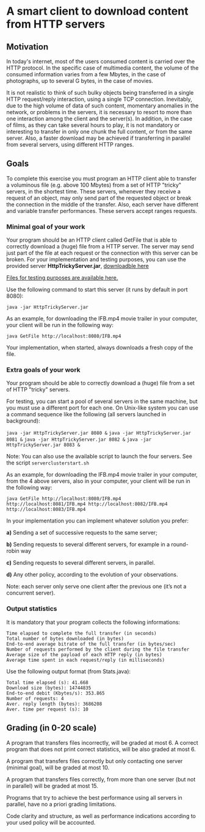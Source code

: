 # A smart client to download content from HTTP servers 

## Motivation
In today's internet, most of the users consumed content is carried over the HTTP protocol. In the specific case of multimedia content, the volume of the consumed information varies from a few Mbytes, in the case of photographs, up to several G bytes, in the case of movies.

It is not realistic to think of such bulky objects being transferred in a single HTTP request/reply interaction, using a single TCP connection. Inevitably, due to the high volume of data of such content, momentary anomalies in the network, or problems in the servers, it is necessary to resort to more than one interaction among the client and the server(s). In addition, in the case of films, as they can take several hours to play, it is not mandatory or interesting to transfer in only one chunk the full content, or from the same server. Also, a faster download may be achieved if transferring in parallel from several servers, using different HTTP ranges.

## Goals
To complete this exercise you must program an HTTP client able to transfer a voluminous file (e.g. above 100 Mbytes) from a set of HTTP "tricky" servers, in the shortest time. These servers, whenever they receive a request of an object, may only send part of the requested object or break the connection in the middle of the transfer. Also, each server have different and variable transfer performances. These servers accept ranges requests.

### Minimal goal of your work
Your program should be an HTTP client called GetFile that is able to correctly download a (huge) file from a HTTP server. The server may send just part of the file at each request or the connection with this server can be broken. For your implementation and testing purposes, you can use the provided server **HttpTrickyServer.jar**, [downloadble here](./exemplo3/HttpTrickyServer.jar) 

[Files for testing purposes are available here.](https://drive.google.com/drive/folders/146LsGoiD2SOUYMjkBeSDbmndzPxUxY-m?usp=sharing)

Use the following command to start this server (it runs by default in port 8080):

`java -jar HttpTrickyServer.jar`

As an example, for downloading the IFB.mp4 movie trailer in your computer, your client will be run in the following way:

`java GetFile http://localhost:8080/IFB.mp4`

Your implementation, when started, always downloads a fresh copy of the file.

### Extra goals of your work
Your program should be able to correctly download a (huge) file from a set of HTTP "tricky" servers. 

For testing, you can start a pool of several servers in the same machine, but you must use a different port for each one. On Unix-like system you can use a command sequence like the following (all servers launched in background):

`java -jar HttpTrickyServer.jar 8080 &`
`java -jar HttpTrickyServer.jar 8081 &`
`java -jar HttpTrickyServer.jar 8082 &`
`java -jar HttpTrickyServer.jar 8083 &`

Note: You can also use the available script to launch the four servers. See the script `serverclusterstart.sh`

As an example, for downloading the IFB.mp4 movie trailer in your computer, from the 4 above servers, also in your computer, your client will be run in the following way:

`java GetFile http://localhost:8080/IFB.mp4 http://localhost:8081/IFB.mp4 http://localhost:8082/IFB.mp4 http://localhost:8083/IFB.mp4`

In your implementation you can implement whatever solution you prefer:

**a)** Sending a set of successive requests to the same server;

**b)** Sending requests to several different servers, for example in a round-robin way

**c)** Sending requests to several different servers, in parallel. 

**d)** Any other policy, according to the evolution of your observations.

Note: each server only serve one client after the previous one (it’s not a concurrent server).

### Output statistics
It is mandatory that your program collects the following informations:

```
Time elapsed to complete the full transfer (in seconds)
Total number of bytes downloaded (in bytes)
End-to-end average bitrate of the full transfer (in bytes/sec)
Number of requests performed by the client during the file transfer
Average size of the payload of each HTTP reply (in bytes)
Average time spent in each request/reply (in milliseconds)
```

Use the following output format (from Stats.java):

```
Total time elapsed (s): 41.668
Download size (bytes): 14744835
End-to-end debit (Kbytes/s): 353.865
Number of requests: 4
Aver. reply length (bytes): 3686208
Aver. time per request (s): 10
```

## Grading (in 0-20 scale)

A program that transfers files incorrectly, will be graded at most 6. A correct program that does not print correct statistics, will be also graded at most 6.

A program that transfers files correctly but only contacting one server (minimal goal), will be graded at most 10.

A program that transfers files correctly, from more than one server (but not in parallel) will be graded at most 15.

Programs that try to achieve the best performance using all servers in parallel, have no a priori grading limitations.

Code clarity and structure, as well as performance indications according to your used policy will be accounted.
